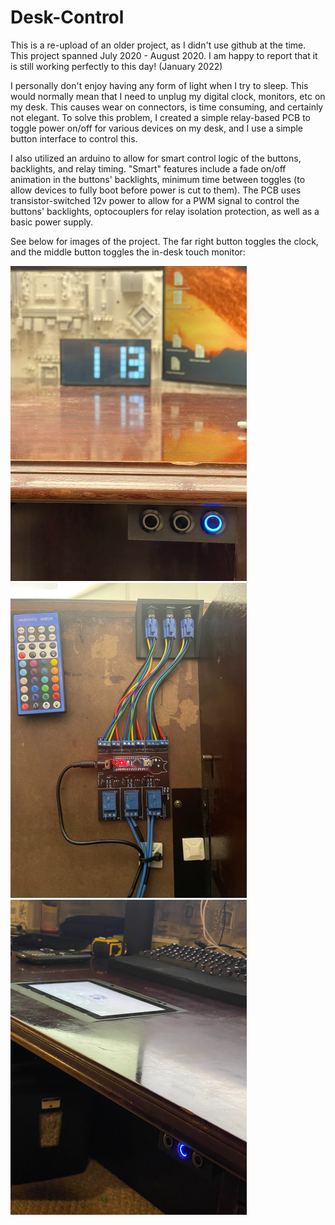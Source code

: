 # Desk-Control

This is a re-upload of an older project, as I didn't use github at the time. This project spanned July 2020 - August 2020. I am happy to report that it is still working perfectly to this day! (January 2022)

I personally don't enjoy having any form of light when I try to sleep. This would normally mean that I need to unplug my digital clock, monitors, etc on my desk. This causes wear on connectors, is time consuming, and certainly not elegant. To solve this problem, I created a simple relay-based PCB to toggle power on/off for various devices on my desk, and I use a simple button interface to control this. 

I also utilized an arduino to allow for smart control logic of the buttons, backlights, and relay timing. "Smart" features include a fade on/off animation in the buttons' backlights, minimum time between toggles (to allow devices to fully boot before power is cut to them). The PCB uses transistor-switched 12v power to allow for a PWM signal to control the buttons' backlights, optocouplers for relay isolation protection, as well as a basic power supply. 


See below for images of the project. The far right button toggles the clock, and the middle button toggles the in-desk touch monitor:

![alt text](https://github.com/woodepic/Desk-Control/blob/main/src/IMG_6762.jpg "Button 3 toggles clock") ![alt text](https://github.com/woodepic/Desk-Control/blob/main/src/IMG_6767.jpg "Underside view of buttons & PCB") ![alt text](https://github.com/woodepic/Desk-Control/blob/main/src/IMG_6766.jpg "Button 2 toggles in-desk touch monitor")
